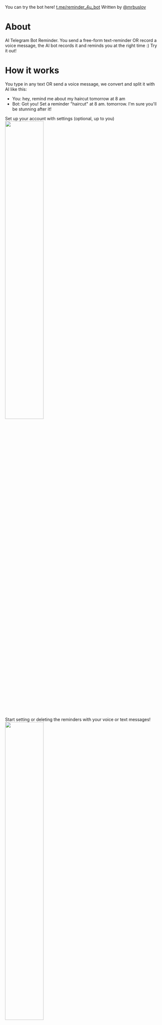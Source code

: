 You can try the bot here! [t.me/reminder_4u_bot](https://t.me/reminder_4u_bot)
Written by [@mrbuslov](https://t.me/mrbuslov)

# About
AI Telegram Bot Reminder. You send a free-form text-reminder OR record a voice message, the AI bot records it and reminds you at the right time :) Try it out!

# How it works
You type in any text OR send a voice message, we convert and split it with AI like this:
- You: hey, remind me about my haircut tomorrow at 8 am
- Bot: Got you! Set a reminder "haircut" at 8 am. tomorrow. I'm sure you'll be stunning after it!

Set up your account with settings (optional, up to you)
<br/>
<img src="https://github.com/user-attachments/assets/5ec48ed3-dbd2-488d-bb59-165cccc7ea4d" width="50%">
<br/>
Start setting or deleting the reminders with your voice or text messages!
<br/>
<img src="https://github.com/user-attachments/assets/2e4e897f-3912-442c-9c8b-cd6d306eb2dd" width="50%">


# How to run
- Create an `.env` file with fields from `.env.example` file
- `docker compose up --build`
